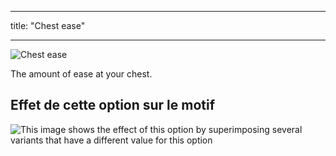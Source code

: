 - - -
title: "Chest ease"
- - -

![Chest ease](./chestease.svg)

The amount of ease at your chest.

## Effet de cette option sur le motif

![This image shows the effect of this option by superimposing several variants that have a different value for this option](carlton_chestease_sample.svg "Effect of this option on the pattern")
